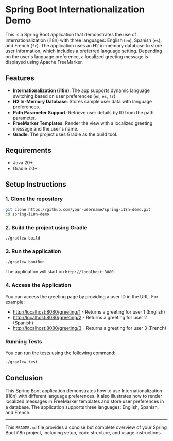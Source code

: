 # Spring Boot Internationalization Demo

This is a Spring Boot application that demonstrates the use of Internationalization (i18n) with three languages: English (`en`), Spanish (`es`), and French (`fr`). The application uses an H2 in-memory database to store user information, which includes a preferred language setting. Depending on the user's language preference, a localized greeting message is displayed using Apache FreeMarker.

## Features

- **Internationalization (i18n)**: The app supports dynamic language switching based on user preferences (`en`, `es`, `fr`).
- **H2 In-Memory Database**: Stores sample user data with language preferences.
- **Path Parameter Support**: Retrieve user details by ID from the path parameter.
- **FreeMarker Templates**: Render the view with a localized greeting message and the user's name.
- **Gradle**: The project uses Gradle as the build tool.

## Requirements

- Java 20+
- Gradle 7.0+

## Setup Instructions

### 1. Clone the repository

```bash
git clone https://github.com/your-username/spring-i18n-demo.git
cd spring-i18n-demo
```

### 2. Build the project using Gradle

```bash
./gradlew build
```

### 3. Run the application

```bash
./gradlew bootRun
```

The application will start on `http://localhost:8080`.

### 4. Access the Application

You can access the greeting page by providing a user ID in the URL. For example:

- [http://localhost:8080/greeting/1](http://localhost:8080/greeting/1) - Returns a greeting for user 1 (English)
- [http://localhost:8080/greeting/2](http://localhost:8080/greeting/2) - Returns a greeting for user 2 (Spanish)
- [http://localhost:8080/greeting/3](http://localhost:8080/greeting/3) - Returns a greeting for user 3 (French)

### Running Tests

You can run the tests using the following command:

```bash
./gradlew test
```

## Conclusion

This Spring Boot application demonstrates how to use Internationalization (i18n) with different language preferences. It also illustrates how to render localized messages in FreeMarker templates and store user preferences in a database. The application supports three languages: English, Spanish, and French.

---

This `README.md` file provides a concise but complete overview of your Spring Boot i18n project, including setup, code structure, and usage instructions.
